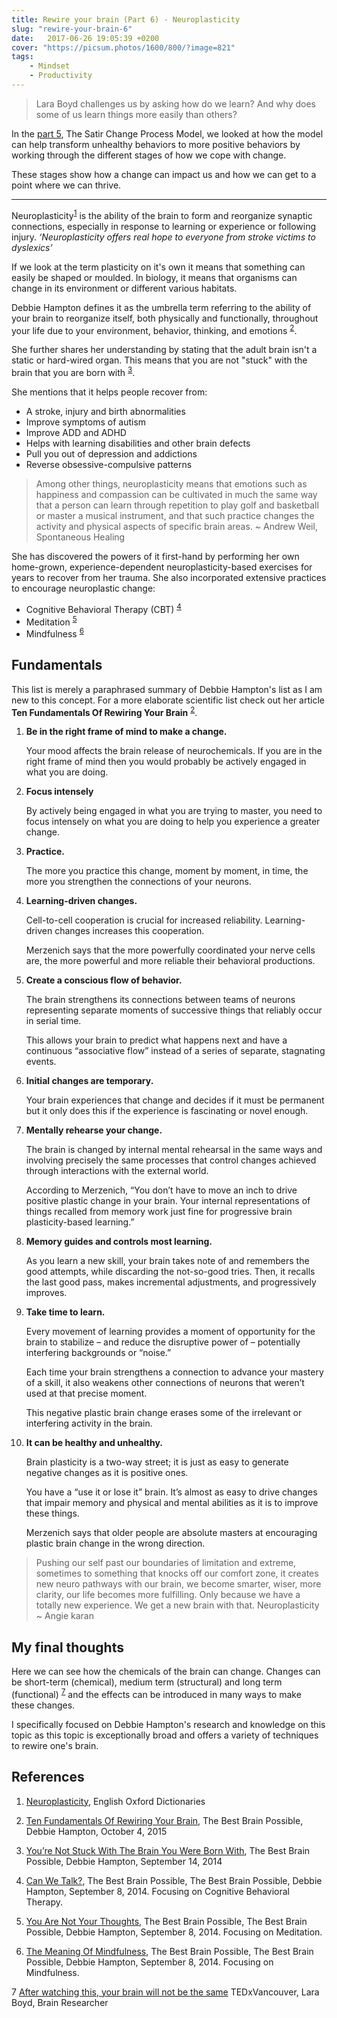 ```yaml
---
title: Rewire your brain (Part 6) - Neuroplasticity
slug: "rewire-your-brain-6"
date:   2017-06-26 19:05:39 +0200
cover: "https://picsum.photos/1600/800/?image=821"
tags:
    - Mindset
    - Productivity
---
```


> Lara Boyd challenges us by asking how do we learn? And why does some of
> us learn things more easily than others?

In the [part 5](/blog/rewire-your-brain-5/), The Satir Change Process Model,
we looked at how the model can help transform unhealthy behaviors to more
positive behaviors by working through the different stages of how we cope
with change.

These stages show how a change can impact us and how we can get to a point
where we can thrive.

* * *

Neuroplasticity<sup id="footnote-1">[1](#footnote-1-ref)</sup> is the
ability of the brain to form and reorganize synaptic connections, especially
in response to learning or experience or following injury.
_‘Neuroplasticity offers real hope to everyone from stroke victims to
dyslexics’_

If we look at the term plasticity on it's own it means that something can
easily be shaped or moulded. In biology, it means that organisms can change
in its environment or different various habitats.

Debbie Hampton defines it as the umbrella term referring to the ability of your
brain to reorganize itself, both physically and functionally, throughout your
life due to your environment, behavior, thinking, and emotions
<sup id="footnote-2">[2](#footnote-2-ref)</sup>.

She further shares her understanding by stating that the adult brain isn't a
static or hard-wired organ. This means that you are not "stuck" with the
brain that you are born with <sup id="footnote-3">[3](#footnote-3-ref)</sup>.

She mentions that it helps people recover from:

-   A stroke, injury and birth abnormalities
-   Improve symptoms of autism
-   Improve ADD and ADHD
-   Helps with learning disabilities and other brain defects
-   Pull you out of depression and addictions
-   Reverse obsessive-compulsive patterns

> Among other things, neuroplasticity means that emotions such as happiness
> and compassion can be cultivated in much the same way that a person can
> learn through repetition to play golf and basketball or master a musical
> instrument, and that such practice changes the activity and physical aspects
> of specific brain areas. ~ Andrew Weil, Spontaneous Healing

She has discovered the powers of it first-hand by performing her own home-grown,
experience-dependent neuroplasticity-based exercises for years to recover from
her trauma. She also incorporated extensive practices to encourage neuroplastic
change:

-   Cognitive Behavioral Therapy (CBT) <sup id="footnote-4">[4](#footnote-4-ref)</sup>
-   Meditation <sup id="footnote-5">[5](#footnote-5-ref)</sup>
-   Mindfulness <sup id="footnote-6">[6](#footnote-6-ref)</sup>

## Fundamentals

This list is merely a paraphrased summary of Debbie Hampton's list as I am new
to this concept. For a more elaborate scientific list check out her article
**Ten Fundamentals Of Rewiring Your Brain**
<sup id="footnote-2">[2](#footnote-2-ref)</sup>.

1.  **Be in the right frame of mind to make a change.**

    Your mood affects the brain release of neurochemicals. If you are in the
    right frame of mind then you would probably be actively engaged in what
    you are doing.

2.  **Focus intensely**

    By actively being engaged in what you are trying to master, you need to
    focus intensely on what you are doing to help you experience a greater
    change.

3.  **Practice.**

    The more you practice this change, moment by moment, in time, the more you
    strengthen the connections of your neurons.

4.  **Learning-driven changes.**

    Cell-to-cell cooperation is crucial for increased reliability. Learning-
    driven changes increases this cooperation.

    Merzenich says that the more powerfully coordinated your nerve cells are,
    the more powerful and more reliable their behavioral productions.

5.  **Create a conscious flow of behavior.**

    The brain strengthens its connections between teams of neurons
    representing separate moments of successive things that reliably occur
    in serial time.

    This allows your brain to predict what happens next and have a continuous
    “associative flow” instead of a series of separate, stagnating events.

6.  **Initial changes are temporary.**

    Your brain experiences that change and decides if it must be permanent but
    it only does this if the experience is fascinating or novel enough.

7.  **Mentally rehearse your change.**

    The brain is changed by internal mental rehearsal in the same ways and
    involving precisely the same processes that control changes achieved through
    interactions with the external world.

    According to Merzenich, “You don’t have to move an inch to drive positive
    plastic change in your brain. Your internal representations of things
    recalled from memory work just fine for progressive brain plasticity-based
    learning.”

8.  **Memory guides and controls most learning.**

    As you learn a new skill, your brain takes note of and remembers the good
    attempts, while discarding the not-so-good tries. Then, it recalls the last
    good pass, makes incremental adjustments, and progressively improves.

9.  **Take time to learn.**

    Every movement of learning provides a moment of opportunity for the brain to
    stabilize – and reduce the disruptive power of – potentially interfering
    backgrounds or “noise.”

    Each time your brain strengthens a connection to advance your mastery of a
    skill, it also weakens other connections of neurons that weren’t used at
    that precise moment.

    This negative plastic brain change erases some of the
    irrelevant or interfering activity in the brain.

10. **It can be healthy and unhealthy.**

    Brain plasticity is a two-way street; it is just as easy to generate
    negative changes as it is positive ones.

    You have a “use it or lose it” brain. It’s almost as easy to drive changes
    that impair memory and physical and mental abilities as it is to improve
    these things.

    Merzenich says that older people are absolute masters at
    encouraging plastic brain change in the wrong direction.

> Pushing our self past our boundaries of limitation and extreme, sometimes to
> something that knocks off our comfort zone, it creates new neuro pathways
> with our brain, we become smarter, wiser, more clarity, our life becomes
> more fulfilling. Only because we have a totally new experience. We get a
> new brain with that. Neuroplasticity ~ Angie karan

## My final thoughts

Here we can see how the chemicals of the brain can change. Changes can be short-term
(chemical), medium term (structural) and long term (functional)
<sup id="footnote-7">[7](#footnote-7-ref)</sup>
and the effects
can be introduced in many ways to make these changes.

I specifically focused on Debbie Hampton's research and knowledge on this topic
as this topic is exceptionally broad and offers a variety of techniques to rewire
one's brain.

## References

1.  <a id="footnote-1-ref"></a>[Neuroplasticity](https://en.oxforddictionaries.com/definition/neuroplasticity), English Oxford Dictionaries

2.  <a id="footnote-2-ref"></a>[Ten Fundamentals Of Rewiring Your Brain](https://www.thebestbrainpossible.com/the-10-fundamentals-of-rewiring-your-brain/),
    The Best Brain Possible, Debbie Hampton, October 4, 2015

3.  <a id="footnote-3-ref"></a>[You’re Not Stuck With The Brain You Were Born With](https://www.thebestbrainpossible.com/youre-not-stuck-with-the-brain-you-were-born-with-2/),
    The Best Brain Possible, Debbie Hampton, September 14, 2014

4.  <a id="footnote-4-ref"></a>[Can We Talk?](https://www.thebestbrainpossible.com/can-we-talk/), The Best Brain Possible,
    The Best Brain Possible, Debbie Hampton, September 8, 2014. Focusing on Cognitive Behavioral Therapy.

5.  <a id="footnote-5-ref"></a>[You Are Not Your Thoughts](https://www.thebestbrainpossible.com/in-a-daze-on-purpose-2/), The Best Brain Possible,
    The Best Brain Possible, Debbie Hampton, September 8, 2014. Focusing on Meditation.

6.  <a id="footnote-6-ref"></a>[The Meaning Of Mindfulness](https://www.thebestbrainpossible.com/the-meaning-of-mindfulness-2/), The Best Brain Possible,
    The Best Brain Possible, Debbie Hampton, September 8, 2014. Focusing on Mindfulness.

7 <a id="footnote-7-ref"></a>[After watching this, your brain will not be the same](https://www.youtube.com/watch?v=LNHBMFCzznE)
  TEDxVancouver, Lara Boyd, Brain Researcher
